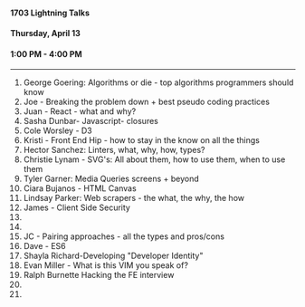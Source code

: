 #### 1703 Lightning Talks
#### Thursday, April 13
#### 1:00 PM - 4:00 PM

-----------------------------------------
1. George Goering: Algorithms or die - top algorithms programmers should know
2. Joe - Breaking the problem down + best pseudo coding practices
3. Juan - React - what and why?
4. Sasha Dunbar- Javascript- closures
5. Cole Worsley - D3
6. Kristi - Front End Hip - how to stay in the know on all the things
7. Hector Sanchez: Linters, what, why, how, types?
8. Christie Lynam - SVG's: All about them, how to use them, when to use them
9. Tyler Garner: Media Queries screens + beyond
10. Ciara Bujanos - HTML Canvas
11. Lindsay Parker: Web scrapers - the what, the why, the how
12. James - Client Side Security
13.
14.
13. JC - Pairing approaches - all the types and pros/cons
14. Dave - ES6
15. Shayla Richard-Developing "Developer Identity"
16. Evan Miller - What is this VIM you speak of?
17. Ralph Burnette Hacking the FE interview
18.
19.

